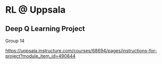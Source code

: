 # RL @ Uppsala
## Deep Q Learning Project

Group 14

https://uppsala.instructure.com/courses/68694/pages/instructions-for-project?module_item_id=490844
